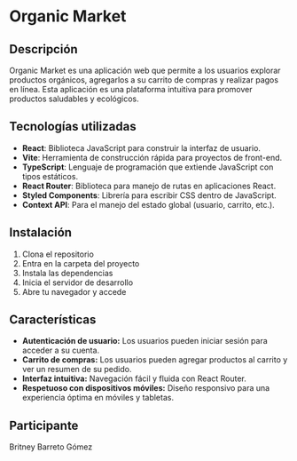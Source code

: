 # Organic Market

## Descripción

Organic Market es una aplicación web que permite a los usuarios explorar productos orgánicos, agregarlos a su carrito de compras y realizar pagos en línea. Esta aplicación es una plataforma intuitiva para promover productos saludables y ecológicos.

## Tecnologías utilizadas

- **React**: Biblioteca JavaScript para construir la interfaz de usuario.
- **Vite**: Herramienta de construcción rápida para proyectos de front-end.
- **TypeScript**: Lenguaje de programación que extiende JavaScript con tipos estáticos.
- **React Router**: Biblioteca para manejo de rutas en aplicaciones React.
- **Styled Components**: Librería para escribir CSS dentro de JavaScript.
- **Context API**: Para el manejo del estado global (usuario, carrito, etc.).

## Instalación

1. Clona el repositorio
2. Entra en la carpeta del proyecto
3. Instala las dependencias
4. Inicia el servidor de desarrollo
5. Abre tu navegador y accede

## Características
- **Autenticación de usuario:** Los usuarios pueden iniciar sesión para acceder a su cuenta.
- **Carrito de compras:** Los usuarios pueden agregar productos al carrito y ver un resumen de su pedido.
- **Interfaz intuitiva:** Navegación fácil y fluida con React Router.
- **Respetuoso con dispositivos móviles:** Diseño responsivo para una experiencia óptima en móviles y tabletas.

## Participante
Britney Barreto Gómez